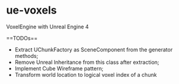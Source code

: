 # ue-voxels
VoxelEngine with Unreal Engine 4

==TODOs==

* Extract UChunkFactory as SceneComponent from the generator methods;
* Remove Unreal Inheritance from this class after extraction;
* Implement Cube Wireframe pattern;
* Transform world location to logical voxel index of a chunk
